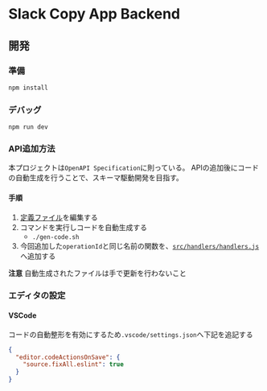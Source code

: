 # Slack Copy App Backend

## 開発

### 準備
```sh
npm install
```

### デバッグ
```
npm run dev
```

### API追加方法
本プロジェクトは`OpenAPI Specification`に則っている。
APIの追加後にコードの自動生成を行うことで、スキーマ駆動開発を目指す。

#### 手順
1. [定義ファイル](./openapi.yaml)を編集する
2. コマンドを実行しコードを自動生成する
    - `./gen-code.sh`
3. 今回追加した`operationId`と同じ名前の関数を、[`src/handlers/handlers.js`](./src/handlers/handlers.js)へ追加する

**注意**
自動生成されたファイルは手で更新を行わないこと

### エディタの設定
#### VSCode
コードの自動整形を有効にするため`.vscode/settings.json`へ下記を追記する

```json
{
  "editor.codeActionsOnSave": {
    "source.fixAll.eslint": true
  }
} 
```
